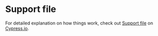 # Support file

For detailed explanation on how things work, check out [Support file](https://docs.cypress.io/guides/core-concepts/writing-and-organizing-tests.html#Support-file) on [Cypress.io](https://docs.cypress.io/).

